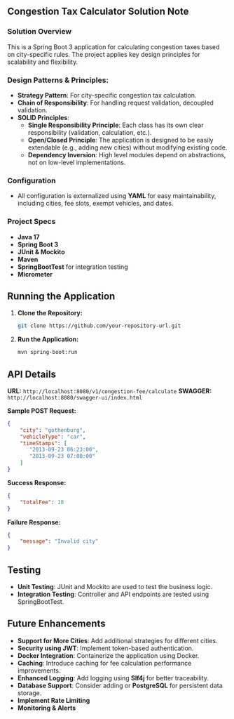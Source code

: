 ## **Congestion Tax Calculator Solution Note**

### **Solution Overview**
This is a Spring Boot 3 application for calculating congestion taxes based on city-specific rules. The project applies key design principles for scalability and flexibility.

### **Design Patterns & Principles**:
- **Strategy Pattern**: For city-specific congestion tax calculation.
- **Chain of Responsibility**: For handling request validation, decoupled validation.
- **SOLID Principles**:
    - **Single Responsibility Principle**: Each class has its own clear responsibility (validation, calculation, etc.).
    - **Open/Closed Principle**: The application is designed to be easily extendable (e.g., adding new cities) without modifying existing code.
    - **Dependency Inversion**: High level modules depend on abstractions, not on low-level implementations.

### **Configuration**
- All configuration is externalized using **YAML** for easy maintainability, including cities, fee slots, exempt vehicles, and dates.

### **Project Specs**
* **Java 17**
* **Spring Boot 3**
* **JUnit & Mockito**
* **Maven**
* **SpringBootTest** for integration testing
* **Micrometer** 

## **Running the Application**
1. **Clone the Repository:**
   ```bash
   git clone https://github.com/your-repository-url.git
   ```

2. **Run the Application:**
   ```bash
   mvn spring-boot:run
   ```

## **API Details**

**URL:** `http://localhost:8080/v1/congestion-fee/calculate`
**SWAGGER:** `http://localhost:8080/swagger-ui/index.html`

**Sample POST Request:**
```json
{
    "city": "gothenburg",
    "vehicleType": "car",
    "timeStamps": [
       "2013-09-23 06:23:00",
       "2013-09-23 07:00:00"
    ]
}
```

**Success Response:**
```json
{
    "totalFee": 18
}
```

**Failure Response:**
```json
{
    "message": "Invalid city"
}
```

## **Testing**
- **Unit Testing**: JUnit and Mockito are used to test the business logic.
- **Integration Testing**: Controller and API endpoints are tested using SpringBootTest.

## **Future Enhancements**
- **Support for More Cities**: Add additional strategies for different cities.
- **Security using JWT**: Implement token-based authentication.
- **Docker Integration**: Containerize the application using Docker.
- **Caching**: Introduce caching for fee calculation performance improvements.
- **Enhanced Logging**: Add logging using **Slf4j** for better traceability.
- **Database Support**: Consider adding or **PostgreSQL** for persistent data storage.
- **Implement Rate Limiting**
- **Monitoring & Alerts**

